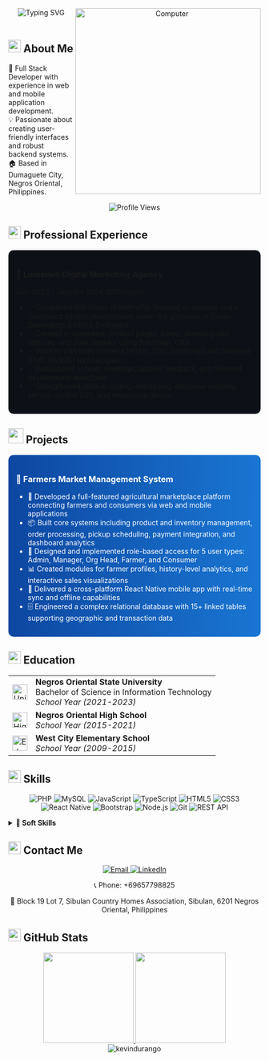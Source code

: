 <div align="center">
  <img src="https://readme-typing-svg.herokuapp.com?font=Roboto&weight=700&size=40&duration=3000&pause=1000&color=0EC2E1&center=true&vCenter=true&random=false&width=500&height=70&lines=KEVIN+CHRIS+DURANGO;Full+Stack+Developer" alt="Typing SVG" />
  
  <img src="https://raw.githubusercontent.com/MicaelliMedeiros/micaellimedeiros/master/image/computer-illustration.png" min-width="400px" max-width="400px" width="370px" align="right" alt="Computer">
</div>

<br>

## <img src="https://media2.giphy.com/media/QssGEmpkyEOhBCb7e1/giphy.gif?cid=ecf05e47a0n3gi1bfqntqmob8g9aid1oyj2wr3ds3mg700bl&rid=giphy.gif" width ="25"> <b>About Me</b>
<p align="left">
  🌟 Full Stack Developer with experience in web and mobile application development.
  <br>
  💡 Passionate about creating user-friendly interfaces and robust backend systems.
  <br>
  🏠 Based in Dumaguete City, Negros Oriental, Philippines.
</p>

<div align="center">
  <img src="https://komarev.com/ghpvc/?username=kevindurango&color=blueviolet&style=for-the-badge" alt="Profile Views">
</div>

## <img src="https://media.giphy.com/media/iY8CRBdQXODJSCERIr/giphy.gif" width="25"> <b>Professional Experience</b>

<div style="background-color:#0d1117; border-radius:10px; padding:15px; margin-bottom:15px;">
  <h3>🚀 Lumenvo Digital Marketing Agency </h3>
  <em>July 2023 - January 2024 (800 hours)</em>

  <ul>
    <li>✅ Completed 800 hours of internship focused on website and e-commerce system development under the guidance of Senior Developers & UI/UX Designers</li>
    <li>✅ Created e-commerce product pages, forms, shopping cart features, and data displays using Bootstrap, CSS</li>
    <li>✅ Worked with both frontend (HTML, CSS, Bootstrap) and backend (PHP, MySQL) technologies</li>
    <li>✅ Participated in team meetings, applied feedback, and followed development workflows</li>
    <li>✅ Strengthened skills in coding, debugging, database handling, version control (Git), and responsive design</li>
  </ul>
</div>

## <img src="https://media.giphy.com/media/WUlplcMpOCEmTGBtBW/giphy.gif" width="30"> <b>Projects</b>

<div style="background: linear-gradient(to right, #0d47a1, #1976d2); border-radius:10px; padding:15px; margin-bottom:15px; color:white;">
  <h3>🌾 Farmers Market Management System</h3>
  <ul>
    <li>🔄 Developed a full-featured agricultural marketplace platform connecting farmers and consumers via web and mobile applications</li>
    <li>📦 Built core systems including product and inventory management, order processing, pickup scheduling, payment integration, and dashboard analytics</li>
    <li>👥 Designed and implemented role-based access for 5 user types: Admin, Manager, Org Head, Farmer, and Consumer</li>
    <li>📊 Created modules for farmer profiles, history-level analytics, and interactive sales visualizations</li>
    <li>📱 Delivered a cross-platform React Native mobile app with real-time sync and offline capabilities</li>
    <li>🗄️ Engineered a complex relational database with 15+ linked tables supporting geographic and transaction data</li>
  </ul>
</div>

## <img src="https://media.giphy.com/media/1GEATImIxEXVR79Dhk/giphy.gif" width="25"> <b>Education</b>

<table>
  <tr>
    <td align="center"><img src="https://img.icons8.com/color/48/000000/university.png" alt="University" width="30"/></td>
    <td><strong>Negros Oriental State University</strong><br>Bachelor of Science in Information Technology<br><em>School Year (2021-2023)</em></td>
  </tr>
  <tr>
    <td align="center"><img src="https://img.icons8.com/color/48/000000/school.png" alt="High School" width="30"/></td>
    <td><strong>Negros Oriental High School</strong><br><em>School Year (2015-2021)</em></td>
  </tr>
  <tr>
    <td align="center"><img src="https://img.icons8.com/color/48/000000/elementary-school.png" alt="Elementary School" width="30"/></td>
    <td><strong>West City Elementary School</strong><br><em>School Year (2009-2015)</em></td>
  </tr>
</table>

## <img src="https://media.giphy.com/media/jSKBmKkvo2dPQQtsR1/giphy.gif" width="25"> <b>Skills</b>

<div align="center">
  
  ![PHP](https://img.shields.io/badge/PHP-777BB4?style=for-the-badge&logo=php&logoColor=white)
  ![MySQL](https://img.shields.io/badge/MySQL-4479A1?style=for-the-badge&logo=mysql&logoColor=white)
  ![JavaScript](https://img.shields.io/badge/JavaScript-F7DF1E?style=for-the-badge&logo=javascript&logoColor=black)
  ![TypeScript](https://img.shields.io/badge/TypeScript-3178C6?style=for-the-badge&logo=typescript&logoColor=white)
  ![HTML5](https://img.shields.io/badge/HTML5-E34F26?style=for-the-badge&logo=html5&logoColor=white)
  ![CSS3](https://img.shields.io/badge/CSS3-1572B6?style=for-the-badge&logo=css3&logoColor=white)
  ![React Native](https://img.shields.io/badge/React_Native-20232A?style=for-the-badge&logo=react&logoColor=61DAFB)
  ![Bootstrap](https://img.shields.io/badge/Bootstrap-7952B3?style=for-the-badge&logo=bootstrap&logoColor=white)
  ![Node.js](https://img.shields.io/badge/Node.js-339933?style=for-the-badge&logo=nodedotjs&logoColor=white)
  ![Git](https://img.shields.io/badge/Git-F05032?style=for-the-badge&logo=git&logoColor=white)
  ![REST API](https://img.shields.io/badge/REST_API-FF6C37?style=for-the-badge&logo=postman&logoColor=white)
  
</div>

<details>
<summary><b>💪 Soft Skills</b></summary>
<br>
  
- 🧠 Problem-Solving
- 🤔 Critical Thinking
- 👥 Team Collaboration
- ⏰ Time Management
- 🔄 Adaptability
- 📊 Project Management
  
</details>

## <img src="https://media.giphy.com/media/KcnlGHBpnKnjZIuCMv/giphy.gif" width="25"> <b>Contact Me</b>

<div align="center">
  <a href="mailto:kchris.kd@gmail.com">
    <img src="https://img.shields.io/badge/Email-D14836?style=for-the-badge&logo=gmail&logoColor=white" alt="Email"/>
  </a>
  <a href="https://www.linkedin.com/in/kevin-chris-durango-356720173/">
    <img src="https://img.shields.io/badge/LinkedIn-0077B5?style=for-the-badge&logo=linkedin&logoColor=white" alt="LinkedIn"/>
  </a>
</div>

<p align="center">📞 Phone: +69657798825</p>
<p align="center">📍 Block 19 Lot 7, Sibulan Country Homes Association, Sibulan, 6201 Negros Oriental, Philippines</p>

## <img src="https://media.giphy.com/media/ZCN6F3FAkwsyOGU2RS/giphy.gif" width="25"> <b>GitHub Stats</b>

<div align="center">
  <a href="https://github.com/kevindurango">
    <img height="180em" src="https://github-readme-stats.vercel.app/api?username=kevindurango&show_icons=true&theme=radical&include_all_commits=true&count_private=true"/>
    <img height="180em" src="https://github-readme-stats.vercel.app/api/top-langs/?username=kevindurango&layout=compact&langs_count=7&theme=radical"/>
  </a>
</div>

<div align="center">
  <img src="https://github-readme-streak-stats.herokuapp.com/?user=kevindurango&theme=radical" alt="kevindurango" />
</div>

<br>
